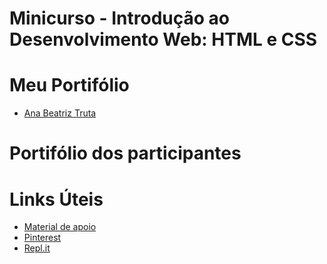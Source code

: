 # Minicurso - Introdução ao Desenvolvimento Web: HTML e CSS

# Meu Portifólio 

- [Ana Beatriz Truta](https://beatriztruta.github.io/)

# Portifólio dos participantes

# Links Úteis

- [Material de apoio](https://www.caelum.com.br/apostila/apostila-html-css-javascript.pdf)
- [Pinterest](https://br.pinterest.com)
- [Repl.it](https://replit.com/)

